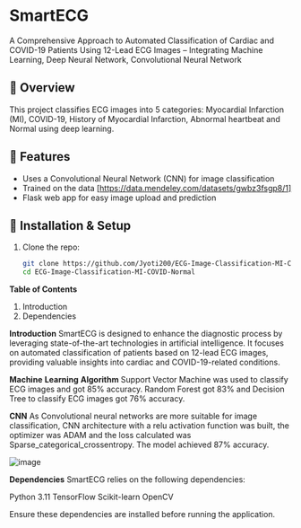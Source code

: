 # SmartECG
A Comprehensive Approach to Automated Classification of Cardiac and COVID-19 Patients Using 12-Lead ECG Images – Integrating Machine Learning, Deep Neural Network, Convolutional Neural Network


## 📌 Overview
This project classifies ECG images into 5 categories: Myocardial Infarction (MI), COVID-19, History of Myocardial Infarction, Abnormal heartbeat and Normal using deep learning.

## 🚀 Features
- Uses a Convolutional Neural Network (CNN) for image classification
- Trained on the data [https://data.mendeley.com/datasets/gwbz3fsgp8/1]
- Flask web app for easy image upload and prediction

## 🔧 Installation & Setup
1. Clone the repo:
   ```sh
   git clone https://github.com/Jyoti200/ECG-Image-Classification-MI-COVID-Normal.git
   cd ECG-Image-Classification-MI-COVID-Normal

**Table of Contents**

1. Introduction
2. Dependencies


**Introduction**
SmartECG is designed to enhance the diagnostic process by leveraging state-of-the-art technologies in artificial intelligence. It focuses on automated classification of patients based on 12-lead ECG images, providing valuable insights into cardiac and COVID-19-related conditions.

**Machine** **Learning** **Algorithm**
Support Vector Machine was used to classify ECG images and got 85% accuracy. Random Forest got 83%  and Decision Tree to classify ECG images got 76% accuracy.

**CNN**
As Convolutional neural networks are more suitable for image classification, CNN architecture with a relu activation function was built, the optimizer was ADAM and the loss calculated was Sparse_categorical_crossentropy.
The model achieved 87% accuracy.

![image](https://github.com/Jyoti200/ECG_image_Classification_for_Myocardia_infarction_Covid-19_Normal/assets/86410759/3c3b09cf-5c39-4353-a525-d2c9671a37e1)


**Dependencies**
SmartECG relies on the following dependencies:

Python 3.11
TensorFlow
Scikit-learn
OpenCV

Ensure these dependencies are installed before running the application.









